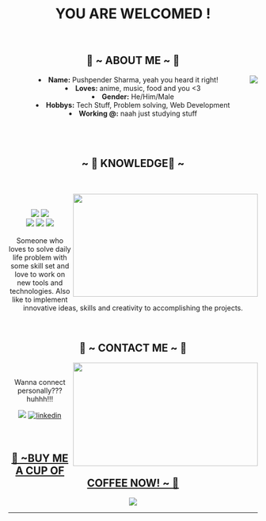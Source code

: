 <body>
  <center>
<h1 align="center">YOU ARE WELCOMED !</h1>
<br>

  
<div>
<h2 align="center"> 🦊 ~ ABOUT ME ~ 🦊 </h2>
  <div align="center">
<img src="https://64.media.tumblr.com/e1f1c97123ae217eb731500e502e0083/tumblr_n9dxcikmIU1qc9zfzo7_r1_250.gif" align="right">
  </div>
<li>
 <b>Name:</b> Pushpender Sharma, yeah you heard it right! </li>

<li>
<b>Loves:</b> anime, music, food and you <3
</li>
<li>
<b>Gender:</b> He/Him/Male
</li>

<li>
<b>Hobbys:</b> Tech Stuff, Problem solving, Web Development
</li>
<li>
<b>Working @:</b> naah just studying stuff
</li>
<br><br><br>
</div>
<div>
<h2 align="center">            ~ 📇 KNOWLEDGE📇 ~</h2>
 <br>
<p>
  <div align="center">
<img src="https://i.pinimg.com/originals/8d/4b/77/8d4b77c44b7a68c0fd609411e2c0ec3c.gif"  align="right" width="373.5px" height="208.5px">
  </div>
</div>
<div>
  <br>
 
<p align="center"> <img src="https://img.shields.io/badge/-Python-05122A?style=flat&logo=python"/> <img src="https://img.shields.io/badge/-C++-05122A?style=flat&logo=C%2B%2B&logoColor=00599C"/><br>
  <img src="https://img.shields.io/badge/-HTML-05122A?style=flat&logo=HTML5"/> <img src="https://img.shields.io/badge/-CSS-05122A?style=flat&logo=CSS3&logoColor=1572B6"/> <img src= "https://img.shields.io/badge/-JavaScript-05122A?style=flat&logo=javascript"/> <br><br>
Someone who loves to solve daily life problem with some skill set and love to work on new tools and technologies. Also like to
implement innovative ideas, skills and creativity to accomplishing the projects.
</p>
<br>
<h2 align="center">           📝 ~ CONTACT ME ~ 📝</h2>
  <div align="center">
<img src="https://38.media.tumblr.com/3a77a8e4e1332348d3761d20e83776bd/tumblr_nd5h91ToSz1rmmzqko1_500.gif" align="right" width="373.5px" height="208.5px">
  </div>
<br>
<p align="center">Wanna connect <br>
personally??? huhhh!!!</p>
<p align="center"><a href="https://https://twitter.com/ciazo_49?t=nHInbSvGZXq3vjpkMUw_BQ&s=09" target="_blank"><img src="https://img.shields.io/badge/Twitter %20-%231DA1F2.svg?&style=for-the-badge&logo=Twitter&logoColor=white"/></a> <a href="https://www.linkedin.com/in/pushpender-sharma-a874581bb/" target="_blank">
<img src=https://img.shields.io/badge/linkedin-%231E77B5.svg?&style=for-the-badge&logo=linkedin&logoColor=white alt=linkedin style="margin-bottom: 5px;" /></p>
</div>
<br>
<div>
<h2 align="center">💖 ~BUY ME A CUP OF COFFEE NOW! ~ 💖</h2>
<div align="center">
<img src="https://i.imgur.com/tzYKRfd.gif">
</div>
<hr>
</div>
</div>
    </center>
</body>
